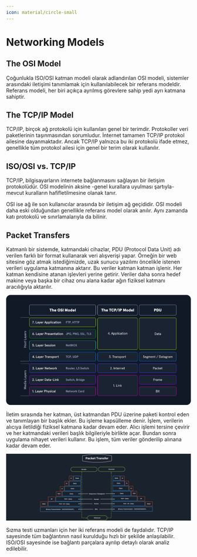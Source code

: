 ```yaml
---
icon: material/circle-small
---
```


# Networking Models

## The OSI Model

Çoğunlukla ISO/OSI katman modeli olarak adlandırılan OSI modeli, sistemler arasındaki iletişimi tanımlamak için kullanılabilecek bir referans modeldir. Referans modeli, her biri açıkça ayrılmış görevlere sahip yedi ayrı katmana sahiptir.

## The TCP/IP Model

TCP/IP, birçok ağ protokolü için kullanılan genel bir terimdir. Protokoller veri paketlerinin taşınmasından sorumludur. İnternet tamamen TCP/IP protokol ailesine dayanmaktadır. Ancak TCP/IP yalnızca bu iki protokolü ifade etmez, genellikle tüm protokol ailesi için genel bir terim olarak kullanılır.

## ISO/OSI vs. TCP/IP

TCP/IP, bilgisayarların internete bağlanmasını sağlayan bir iletişim protokolüdür. OSI modelinin aksine -genel kurallara uyulması şartıyla- mevcut kuralların hafifletilmesine olanak tanır.

OSI ise ağ ile son kullanıcılar arasında bir iletişim ağ geçididir. OSI modeli daha eski olduğundan genellikle referans model olarak anılır. Aynı zamanda katı protokolü ve sınırlamalarıyla da bilinir.

## Packet Transfers

Katmanlı bir sistemde, katmandaki cihazlar, PDU (Protocol Data Unit) adı verilen farklı bir format kullanarak veri alışverişi yapar. Örneğin bir web sitesine göz atmak istediğimizde, uzak sunucu yazılımı öncelikle istenen verileri uygulama katmanına aktarır. Bu veriler katman katman işlenir. Her katman kendisine atanan işlevleri yerine getirir. Veriler daha sonra hedef makine veya başka bir cihaz onu alana kadar ağın fiziksel katmanı aracılığıyla aktarılır.

![](../assets/images/net-models-pdu.png)

İletim sırasında her katman, üst katmandan PDU üzerine paketi kontrol eden ve tanımlayan bir başlık ekler. Bu işleme kapsülleme denir. İşlem, verilerin alıcıya iletildiği fiziksel katmana kadar devam eder. Alıcı işlemi tersine çevirir ve her katmandaki verileri başlık bilgileriyle birlikte açar. Bundan sonra uygulama nihayet verileri kullanır. Bu işlem, tüm veriler gönderilip alınana kadar devam eder.

![](../assets/images/packet-transfer.png)

Sızma testi uzmanları için her iki referans modeli de faydalıdır. TCP/IP sayesinde tüm bağlantının nasıl kurulduğu hızlı bir şekilde anlaşılabilir. ISO/OSI sayesinde ise bağlantı parçalara ayrılıp detaylı olarak analiz edilebilir.
